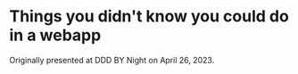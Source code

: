 # Things you didn't know you could do in a webapp
Originally presented at DDD BY Night on April 26, 2023.
